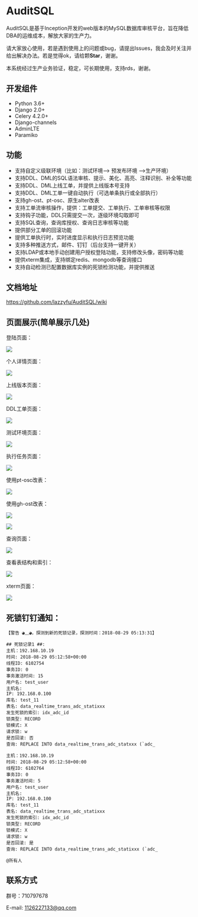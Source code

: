 # AuditSQL

AuditSQL是基于Inception开发的web版本的MySQL数据库审核平台，旨在降低DBA的运维成本，解放大家的生产力。

请大家放心使用，若是遇到使用上的问题或bug，请提出Issues，我会及时关注并给出解决办法。若是觉得ok，请给颗**Star**，谢谢。

本系统经过生产业务验证，稳定，可长期使用，支持rds，谢谢。

## 开发组件

* Python 3.6+
* Django 2.0+
* Celery 4.2.0+
* Django-channels
* AdminLTE
* Paramiko

## 功能
- 支持自定义级联环境（比如：测试环境--> 预发布环境 -->生产环境）
- 支持DDL、DML的SQL语法审核、提示、美化、高亮、注释识别、补全等功能
- 支持DDL、DML上线工单，并提供上线版本号支持
- 支持DDL、DML工单一键自动执行（可选单条执行或全部执行）
- 支持gh-ost、pt-osc、原生alter改表
- 支持工单流审核操作，提供：工单提交、工单执行、工单审核等权限
- 支持钩子功能，DDL只需提交一次，逐级环境勾取即可
- 支持SQL查询，查询库授权、查询日志审核等功能
- 提供部分工单的回滚功能
- 提供工单执行时，实时进度显示和执行日志预览功能
- 支持多种推送方式，邮件、钉钉（后台支持一键开关）
- 支持LDAP或本地手动创建用户授权登陆功能，支持修改头像，密码等功能
- 提供xterm集成，支持绑定redis、mongodb等查询接口
- 支持自动检测已配置数据库实例的死锁检测功能，并提供推送


## 文档地址
https://github.com/lazzyfu/AuditSQL/wiki


## 页面展示(简单展示几处)

登陆页面：

![](https://github.com/lazzyfu/AuditSQL/blob/master/media/png/login.png)

个人详情页面：

![](https://github.com/lazzyfu/AuditSQL/blob/master/media/png/profile.png)

上线版本页面：

![](https://github.com/lazzyfu/AuditSQL/blob/master/media/png/version.png)

DDL工单页面：

![](https://github.com/lazzyfu/AuditSQL/blob/master/media/png/ddl.png)

测试环境页面：

![](https://github.com/lazzyfu/AuditSQL/blob/master/media/png/test.png)

执行任务页面：

![](https://github.com/lazzyfu/AuditSQL/blob/master/media/png/perform.png)

使用pt-osc改表：

![](https://github.com/lazzyfu/AuditSQL/blob/master/media/png/perform_ddl.png)

使用gh-ost改表：

![](https://github.com/lazzyfu/AuditSQL/blob/master/media/png/ghost_1.png)

![](https://github.com/lazzyfu/AuditSQL/blob/master/media/png/ghost_2.png)

查询页面：

![](https://github.com/lazzyfu/AuditSQL/blob/master/media/png/query.png)

查看表结构和索引：

![](https://github.com/lazzyfu/AuditSQL/blob/master/media/png/table.png)

xterm页面：

![](https://github.com/lazzyfu/AuditSQL/blob/master/media/png/webshell.png)


## 死锁钉钉通知：
```text
【警告 ◕﹏◕，探测到新的死锁记录，探测时间：2018-08-29 05:13:31】

## 死锁记录1 ##:
主机：192.168.10.19
时间: 2018-08-29 05:12:58+00:00
线程ID: 6102754
事务ID: 0
事务激活时间: 15
用户名: test_user
主机名:
IP: 192.168.0.100
库名: test_11
表名: data_realtime_trans_adc_statixxx
发生死锁的索引: idx_adc_id
锁类型: RECORD
锁模式: X
请求锁: w
是否回滚: 否
查询: REPLACE INTO data_realtime_trans_adc_statxxx (`adc_

主机：192.168.10.19
时间: 2018-08-29 05:12:58+00:00
线程ID: 6102764
事务ID: 0
事务激活时间: 5
用户名: test_user
主机名:
IP: 192.168.0.100
库名: test_11
表名: data_realtime_trans_adc_statixxx
发生死锁的索引: idx_adc_id
锁类型: RECORD
锁模式: X
请求锁: w
是否回滚: 是
查询: REPLACE INTO data_realtime_trans_adc_statixxx (`adc_

@所有人
```

## 联系方式

群号：710797678

E-mail: 1126227133@qq.com